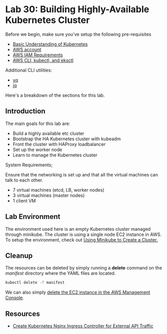 # Lab 30: Building Highly-Available Kubernetes Cluster

Before we begin, make sure you've setup the following pre-requisites

- [Basic Understanding of Kubernetes](../README.md#kubernetes)
- [AWS account](../pages/01-Pre-requisites/labs-optional-tools/README.md#create-an-aws-account)
- [AWS IAM Requirements](../pages/01-Pre-requisites/labs-optional-tools/01-AWS-IAM-requirements.md)
- [AWS CLI, kubectl, and eksctl](../pages/01-Pre-requisites/labs-kubernetes-pre-requisites/README.md#install-cli-tools) 

Additional CLI utilities:

- [yq](https://github.com/mikefarah/yq) 
- [jq](https://stedolan.github.io/jq/download/)

Here's a breakdown of the sections for this lab.




## Introduction


The main goals for this lab are:

- Build a highly available etc cluster 
- Bootstrap the HA Kubernetes cluster with kubeadm 
- Front the cluster with HAProxy loadbalancer 
- Set up the worker node 
- Learn to manage the Kubernetes cluster 

System Requirements;

Ensure that the networking is set up and that all the virtual machines can talk to each other.

- 7 virtual machines (etcd, LB, worker nodes)  
- 3 virtual machines (master nodes)
- 1 client VM


## Lab Environment

The environment used here is an empty Kubernetes cluster managed through minikube. The cluster is using a single node EC2 instance in AWS. To setup the environment, check out [Using Minikube to Create a Cluster.](https://kubernetes.io/docs/tutorials/kubernetes-basics/create-cluster/cluster-intro/)






## Cleanup 

The resources can be deleted by simply running a **delete** command on the *manifest* directory where the YAML files are located.

```bash
kubectl delete -f manifest 
```

We can also simply [delete the EC2 instance in the AWS Management Console](https://aws.amazon.com/premiumsupport/knowledge-center/delete-terminate-ec2/).

## Resources

- [Create Kubernetes Nginx Ingress Controller for External API Traffic](https://cloudacademy.com/lab/create-kubernetes-nginx-ingress-controller-external-api-traffic/?context_id=888&context_resource=lp)